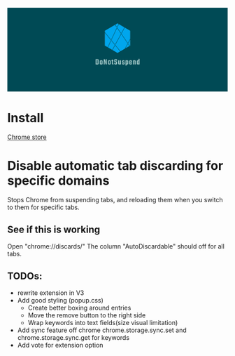 ![DoNotSuspend logo](https://github.com/MartinWie/DoNotSuspend/blob/main/DoNotSuspend_logo.png)

# Install
[Chrome store](https://chrome.google.com/webstore/detail/piohlfbmepkepkoiacedlalbmbkjfphc)


# Disable automatic tab discarding for specific domains
Stops Chrome from suspending tabs, and reloading them when you switch to them for specific tabs.


## See if this is working
Open "chrome://discards/" 
The column "AutoDiscardable" should off for all tabs.


## TODOs: 
- rewrite extension in V3
- Add good styling (popup.css)
    - Create better boxing around entries
    - Move the remove button to the right side
    - Wrap keywords into text fields(size visual limitation)
- Add sync feature off chrome chrome.storage.sync.set and chrome.storage.sync.get for keywords
- Add vote for extension option